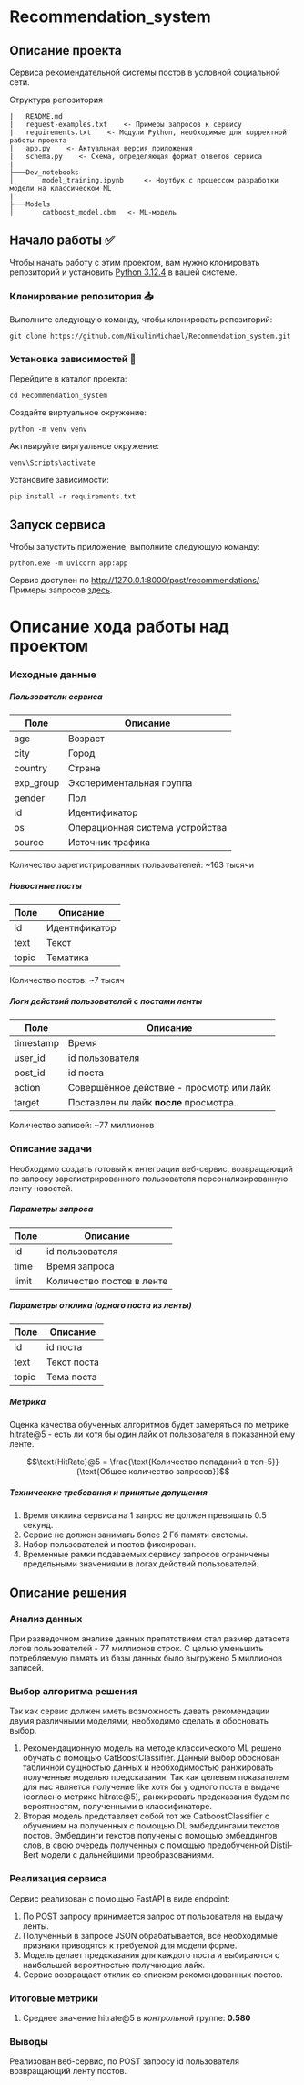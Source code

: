 # Recommendation_system
## Описание проекта

Cервиса рекомендательной системы постов в условной социальной сети.


Структура репозитория

```buildoutcfg
|   README.md
|   request-examples.txt    <- Примеры запросов к сервису
|   requirements.txt    <- Модули Python, необходимые для корректной работы проекта
|   app.py    <- Актуальная версия приложения
|   schema.py    <- Схема, определяющая формат ответов сервиса
|
├───Dev_notebooks
│       model_training.ipynb     <- Ноутбук с процессом разработки модели на классическом ML
|       
├───Models
│       catboost_model.cbm   <- ML-модель 
```

## Начало работы :white_check_mark:  
Чтобы начать работу с этим проектом, вам нужно клонировать репозиторий и установить [Python 3.12.4](https://www.python.org/downloads/) в вашей системе.  
  
### Клонирование репозитория :inbox_tray:
Выполните следующую команду, чтобы клонировать репозиторий:  

```
git clone https://github.com/NikulinMichael/Recommendation_system.git  
```

### Установка зависимостей :wrench: 
Перейдите в каталог проекта:
```
cd Recommendation_system
```

Создайте виртуальное окружение:
```
python -m venv venv
```

Активируйте виртуальное окружение:
```
venv\Scripts\activate
```

Установите зависимости:
```
pip install -r requirements.txt
```
## Запуск сервиса
Чтобы запустить приложение, выполните следующую команду:
```
python.exe -m uvicorn app:app
```

Сервис доступен по http://127.0.0.1:8000/post/recommendations/
Примеры запросов [здесь](request_examples.txt).



# Описание хода работы над проектом
### Исходные данные
##### Пользователи сервиса
| Поле      | Описание                        |
|-----------|---------------------------------|
| age       | Возраст                         |
| city      | Город                           |
| country   | Страна                          |
| exp_group | Экспериментальная группа        |
| gender    | Пол                             |
| id        | Идентификатор                   |
| os        | Операционная система устройства |
| source    | Источник трафика                |
Количество зарегистрированных пользователей: ~163 тысячи

##### Новостные посты
| Поле  | Описание      |
|-------|---------------|
| id    | Идентификатор |
| text  | Текст         |
| topic | Тематика      |
Количество постов: ~7 тысяч

##### Логи действий пользователей с постами ленты
| Поле      | Описание                                 |
|-----------|------------------------------------------|
| timestamp | Время                                    |
| user_id   | id пользователя                          |
| post_id   | id поста                                 |
| action    | Совершённое действие - просмотр или лайк |
| target    | Поставлен ли лайк **после** просмотра.   |
Количество записей: ~77 миллионов

### Описание задачи

Необходимо создать готовый к интеграции веб-сервис, возвращающий по запросу зарегистрированного
пользователя персонализированную ленту новостей.

##### Параметры запроса
| Поле  | Описание                  |
|-------|---------------------------|
| id    | id пользователя           |
| time  | Время запроса             |
| limit | Количество постов в ленте |

##### Параметры отклика (одного поста из ленты)
| Поле  | Описание    |
|-------|-------------|
| id    | id поста    |
| text  | Текст поста |
| topic | Тема поста  |

##### Метрика
Оценка качества обученных алгоритмов будет замеряться по метрике hitrate@5 - есть ли хотя бы один лайк от пользователя в показанной ему ленте.

$$\text{HitRate}@5 = \frac{\text{Количество попаданий в топ-5}}{\text{Общее количество запросов}}$$

##### Технические требования и принятые допущения
1. Время отклика сервиса на 1 запрос не должен превышать 0.5 секунд.
2. Сервис не должен занимать более 2 Гб памяти системы.
3. Набор пользователей и постов фиксирован.
4. Временные рамки подаваемых сервису запросов ограничены предельными значениями в логах действий пользователей.

## Описание решения

### Анализ данных
При разведочном анализе данных препятствием стал размер датасета логов пользователей - 77 миллионов строк.
С целью уменьшить потребляемую память из базы данных было выгружено 5 миллионов записей.

### Выбор алгоритма решения
Так как сервис должен иметь возможность давать рекомендации двумя различными моделями, 
необходимо сделать и обосновать выбор.
1. Рекомендационную модель на методе классического ML решено обучать с помощью CatBoostClassifier.
Данный выбор обоснован табличной сущностью данных и необходимостью ранжировать полученные моделью предсказания.
Так как целевым показателем для нас является получение like хотя бы у одного поста в выдаче (согласно метрике hitrate@5),
ранжировать предсказания будем по вероятностям, полученными в классификаторе.
2. Вторая модель представляет собой тот же CatboostClassifier с обучением на полученных с помощью DL эмбеддингами текстов постов. Эмбеддинги текстов получены с помощью эмбеддингов слов, в свою очередь полученных с помощью предобученной Distil-Bert модели с дальнейшими преобразованиями.

### Реализация сервиса
Сервис реализован с помощью FastAPI в виде endpoint:
1. По POST запросу принимается запрос от пользователя на выдачу ленты.
2. Полученный в запросе JSON обрабатывается, все необходимые признаки приводятся к требуемой для модели форме.
3. Модель делает предсказания для каждого поста и выбираются с наибольшей вероятностью получающие лайк.
4. Сервис возвращает отклик со списком рекомендованных постов.

### Итоговые метрики
1. Среднее значение hitrate@5 в _контрольной_ группе: **0.580**

### Выводы
Реализован веб-сервис, по POST запросу id пользователя возвращающий ленту постов.

